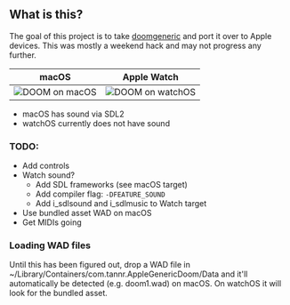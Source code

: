 ## What is this?

The goal of this project is to take [doomgeneric](https://github.com/ozkl/doomgeneric) and port it over to Apple devices. This was mostly a weekend hack and may not progress any further.

| macOS | Apple Watch |
| - | - |
| <img alt="DOOM on macOS" src="https://github.com/twstokes/AppleGenericDoom/assets/2092798/40b54b8c-ac1b-49a7-bbc7-c0674d4b82fe"> | <img alt="DOOM on watchOS" src="https://github.com/twstokes/AppleGenericDoom/assets/2092798/cf3ae161-735a-422a-9ad8-1fd11f6f83f6"> |




- macOS has sound via SDL2
- watchOS currently does not have sound

### TODO:
- Add controls
- Watch sound? 
  - Add SDL frameworks (see macOS target)
  - Add compiler flag: `-DFEATURE_SOUND`
  - Add i_sdlsound and i_sdlmusic to Watch target
- Use bundled asset WAD on macOS
- Get MIDIs going



### Loading WAD files

Until this has been figured out, drop a WAD file in ~/Library/Containers/com.tannr.AppleGenericDoom/Data and it'll automatically be detected (e.g. doom1.wad) on macOS. On watchOS it will look for the bundled asset.
